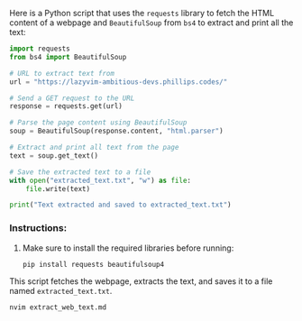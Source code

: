 Here is a Python script that uses the `requests` library to fetch the HTML content of a webpage and `BeautifulSoup` from `bs4` to extract and print all the text:

```python
import requests
from bs4 import BeautifulSoup

# URL to extract text from
url = "https://lazyvim-ambitious-devs.phillips.codes/"

# Send a GET request to the URL
response = requests.get(url)

# Parse the page content using BeautifulSoup
soup = BeautifulSoup(response.content, "html.parser")

# Extract and print all text from the page
text = soup.get_text()

# Save the extracted text to a file
with open("extracted_text.txt", "w") as file:
    file.write(text)

print("Text extracted and saved to extracted_text.txt")
```

### Instructions:

1. Make sure to install the required libraries before running:
   ```bash
   pip install requests beautifulsoup4
   ```

This script fetches the webpage, extracts the text, and saves it to a file named `extracted_text.txt`.

```bash
nvim extract_web_text.md
```
